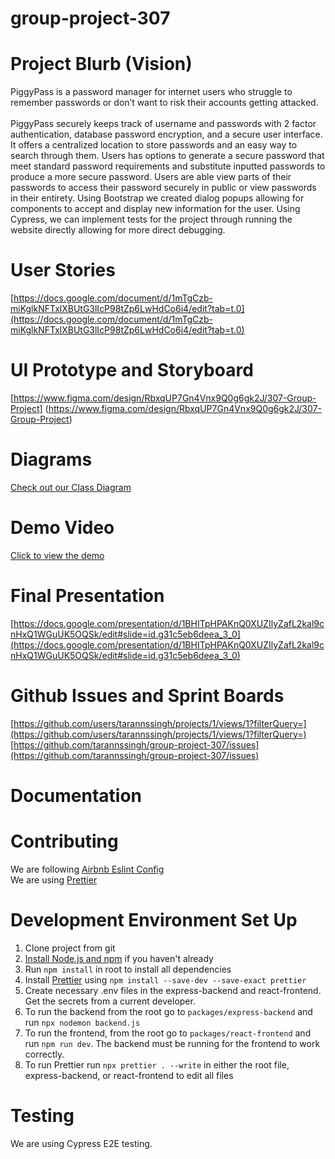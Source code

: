 # group-project-307

# Project Blurb (Vision)

PiggyPass is a password manager for internet users who struggle to remember passwords or don’t want to risk their accounts getting attacked.
<br /><br />
PiggyPass securely keeps track of username and passwords with 2 factor authentication, database password encryption, and a secure user interface. It offers a centralized location to store passwords and an easy way to search through them. Users has options to generate a secure password that meet standard password requirements and substitute inputted passwords to produce a more secure password. Users are able view parts of their passwords to access their password securely in public or view passwords in their entirety.
Using Bootstrap we created dialog popups allowing for components to accept and display new information for the user. Using Cypress, we can implement tests for the project through running the website directly allowing for more direct debugging.

# User Stories

[https://docs.google.com/document/d/1mTgCzb-miKglkNFTxlXBUtG3lIcP98tZp6LwHdCo6i4/edit?tab=t.0](https://docs.google.com/document/d/1mTgCzb-miKglkNFTxlXBUtG3lIcP98tZp6LwHdCo6i4/edit?tab=t.0)

# UI Prototype and Storyboard

[https://www.figma.com/design/RbxqUP7Gn4Vnx9Q0g6gk2J/307-Group-Project] (https://www.figma.com/design/RbxqUP7Gn4Vnx9Q0g6gk2J/307-Group-Project)

# Diagrams

[Check out our Class Diagram](docs/diagram.md)

# Demo Video
[Click to view the demo](https://youtu.be/n11NRBtlf3g)

# Final Presentation

[https://docs.google.com/presentation/d/1BHITpHPAKnQ0XUZIlyZafL2kal9cnHxQ1WGuUK5OQSk/edit#slide=id.g31c5eb6deea_3_0](https://docs.google.com/presentation/d/1BHITpHPAKnQ0XUZIlyZafL2kal9cnHxQ1WGuUK5OQSk/edit#slide=id.g31c5eb6deea_3_0)

# Github Issues and Sprint Boards

[https://github.com/users/tarannssingh/projects/1/views/1?filterQuery=](https://github.com/users/tarannssingh/projects/1/views/1?filterQuery=)
[https://github.com/tarannssingh/group-project-307/issues](https://github.com/tarannssingh/group-project-307/issues)

# Documentation

# Contributing

We are following [Airbnb Eslint Config](https://www.npmjs.com/package/eslint-config-airbnb)
<br />
We are using [Prettier](https://prettier.io/)

# Development Environment Set Up

1. Clone project from git
2. [Install Node.js and npm](https://nodejs.org/en/download/) if you haven't already
3. Run `npm install` in root to install all dependencies
4. Install [Prettier](https://prettier.io/docs/en/install) using `npm install --save-dev --save-exact prettier`
5. Create necessary .env files in the express-backend and react-frontend. Get the secrets from a current developer.
6. To run the backend from the root go to `packages/express-backend` and run `npx nodemon backend.js`
7. To run the frontend, from the root go to `packages/react-frontend` and run `npm run dev`. The backend must be running for the frontend to work correctly.
8. To run Prettier run `npx prettier . --write` in either the root file, express-backend, or react-frontend to edit all files

# Testing

We are using Cypress E2E testing.

